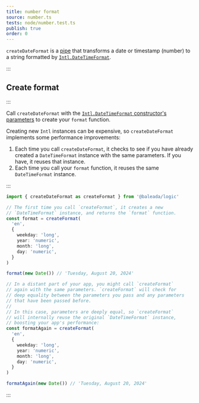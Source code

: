 ```yaml
---
title: number format
source: number.ts
tests: node/number.test.ts
publish: true
order: 0
---
```


`createDateFormat` is a [pipe](/docs/logic/pipes-overview) that transforms a date or timestamp (number) to a string formatted by [`Intl.DateTimeFormat`](https://developer.mozilla.org/en-US/docs/Web/JavaScript/Reference/Global_Objects/Intl/DateTimeFormat).


:::
## Create format
:::

Call `createDateFormat` with the [`Intl.DateTimeFormat` constructor's parameters](https://developer.mozilla.org/en-US/docs/Web/JavaScript/Reference/Global_Objects/Intl/DateTimeFormat/DateTimeFormat) to create your `format` function.

Creating new `Intl` instances can be expensive, so `createDateFormat` implements some performance improvements:
1. Each time you call `createDateFormat`, it checks to see if you have already created a `DateTimeFormat` instance with the same parameters. If you have, it reuses that instance.
2. Each time you call your `format` function, it reuses the same `DateTimeFormat` instance.

:::
```ts
import { createDateFormat as createFormat } from '@baleada/logic'

// The first time you call `createFormat`, it creates a new
// `DateTimeFormat` instance, and returns the `format` function.
const format = createFormat(
  'en',
  {
    weekday: 'long',
    year: 'numeric',
    month: 'long',
    day: 'numeric',
  }
)

format(new Date()) // 'Tuesday, August 20, 2024'

// In a distant part of your app, you might call `createFormat`
// again with the same parameters. `createFormat` will check for
// deep equality between the parameters you pass and any parameters
// that have been passed before.
//
// In this case, parameters are deeply equal, so `createFormat`
// will internally reuse the original `DateTimeFormat` instance,
// boosting your app's performance:
const formatAgain = createFormat(
  'en',
  {
    weekday: 'long',
    year: 'numeric',
    month: 'long',
    day: 'numeric',
  }
)

formatAgain(new Date()) // 'Tuesday, August 20, 2024'
```
:::
